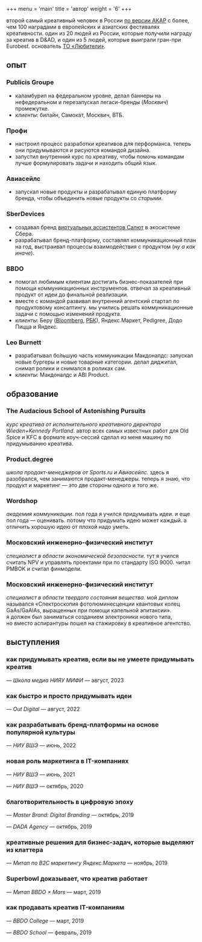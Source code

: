 +++
menu = 'main'
title = 'автор'
weight = '6'
+++

второй самый креативный человек в России [по версии АКАР](https://ad-peak.ru/creative/person/380246) с более, чем 100 наградами в европейских и азиатских фестивалях креативности. один из 20 людей из России, которые получили награду за креатив в D&AD, и один из 5 людей, которые выиграли гран-при Eurobest. основатель [ТО «Любители»](https://withlove.company).

## опыт
### Publicis Groupe
- каламбурил на федеральном уровне, делал баннеры на нефедеральном и перезапускал легаси-бренды (_Москвич_) промежутке.
- _клиенты_: билайн, Самокат, Москвич, ВТБ.

### Профи
- настроил процесс разработки креативов для перформанса. теперь они придумываются и рисуются командой дизайна.
- запустил внутренний курс по креативу, чтобы помочь командам лучше формулировать задачи и находить общий язык.

### Авиасейлс
- запускал новые продукты и разрабатывал единую платформу бренда, чтобы объединить новые продукты со _старыми_.

### SberDevices
- создавал бренд [виртуальных ассистентов Салют](https://www.sber.ru/salute/) в экосистеме Сбера.
- разрабатывал бренд-платформу, составлял коммуникационный план на год, выстраивал процессы взаимодействия с продуктом (_ну а как иначе_).

### BBDO
- помогал любимым клиентам достигать бизнес-показателей при помощи коммуникационных инструментов. отвечал за креативный продукт от идеи до финальной реализации.
- вместе с командой развивал внутренний агентский стартап по продуктовому консалтингу. мы учились решать коммуникационные задачи с помощью изменений продукта.
- _клиенты_: Беру ([Bloomberg](https://www.bloomberg.com/news/articles/2018-10-24/the-google-of-russia-takes-new-stab-at-being-its-amazon-too), [РБК](https://www.rbc.ru/finances/27/04/2018/5ae332279a79477da3f810a1)), Яндекс.Маркет, Pedigree, Додо Пицца и Яндекс.


### Leo Burnett
- разрабатывал бо́льшую часть коммуникации Макдоналдс: запускал новые бургеры и новые товарные категории. делал диджитал, снимал ролики и снимался в роликах сам.
- _клиенты_: Макдоналдс и ABI Product.


## образование

### The Audacious School of Astonishing Pursuits
_курс креатива от исполнительного креативного директора Wieden+Kennedy Portland_. автор всех самых известных работ для Old Spice и KFC в формате коуч-сессий сделал из меня машину по придумыванию креатива.

### Product.degree
_школа продакт-менеджеров от Sports.ru и Авиасейлс_. здесь я разобрался, чем занимаются продакт-менеджеры. теперь я знаю, что продукт и маркетинг — это две стороны одного и того же.
  
### Wordshop
_академия коммуникации_. пол года я учился придумывать идеи. и еще пол года — оценивать. потому что придумать идею может каждый. а отличить хорошую идею от плохой надо уметь.

### Московский инженерно-физический институт
_специалист в области экономической безопасности_. тут я учился считать NPV и управлять проектами при по стандарту ISO 9000. читал PMBOK и считал финмодели.

### Московский инженерно-физический институт
_специалист в области твердого состояния вещества_. мой диплом назывался «Спектроскопия фотолюминесценции квантовых колец GaAs/GaAlAs, выращенных при помощи капельной эпитаксии». я должен был заниматься созданием электроники нового типа, но вместо аспирантуры пошел на стажировку в креативное агентство.

## выступления
### как придумывать креатив, если вы не умеете придумывать креатив
— _Школа медиа НИЯУ МИФИ_ — август, 2023


### как быстро и просто придумывать идеи
— _Out Digital_ — август, 2022


### как разрабатывать бренд-платформы на основе популярной культуры
— _НИУ ВШЭ_ — июнь, 2022


### новая роль маркетинга в IT-компаниях
— _НИУ ВШЭ_ — июнь, 2021

— _НИУ ВШЭ_ — октябрь, 2020


### благотворительность в цифровую эпоху
— _Master Brand: Digital Branding_ — октябрь, 2019

— _DADA Agency_ — октябрь, 2019


### креативные решения для бизнес-задач, которые выделяют из клаттера
— _Митап по B2C маркетингу Яндекс.Маркета_ — ноябрь, 2019


### Superbowl доказывает, что креатив работает
— _Митап BBDO × Mars_ — март, 2019


### как продавать креатив IT-компаниям
— _BBDO College_ — март, 2019

— _BBDO School_ — февраль, 2019